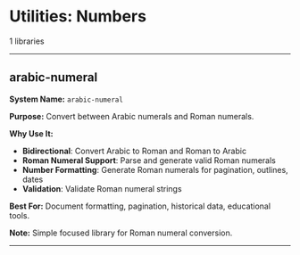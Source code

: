 # Utilities: Numbers

1 libraries

---

## arabic-numeral

**System Name:** `arabic-numeral`

**Purpose:** Convert between Arabic numerals and Roman numerals.

**Why Use It:**
- **Bidirectional**: Convert Arabic to Roman and Roman to Arabic
- **Roman Numeral Support**: Parse and generate valid Roman numerals
- **Number Formatting**: Generate Roman numerals for pagination, outlines, dates
- **Validation**: Validate Roman numeral strings

**Best For:** Document formatting, pagination, historical data, educational tools.

**Note:** Simple focused library for Roman numeral conversion.

---


